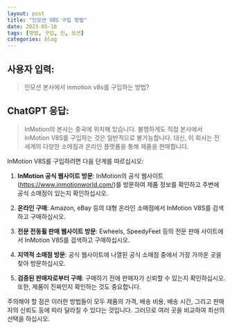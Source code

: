 ```yaml
---
layout: post
title: "인모션 V8S 구입 방법"
date: 2023-05-18
tags: [방법, 구입, 인, 모션]
categories: blog
---
```


## 사용자 입력:
> 인모션 본사에서  inmotion v8s를 구입하는 방법?

## ChatGPT 응답:
> InMotion의 본사는 중국에 위치해 있습니다. 불행하게도 직접 본사에서 InMotion V8S를 구입하는 것은 일반적으로 불가능합니다. 대신, 이 회사는 전 세계의 다양한 소매점과 온라인 플랫폼을 통해 제품을 판매합니다. 

InMotion V8S를 구입하려면 다음 단계를 따르십시오:

1. **InMotion 공식 웹사이트 방문**: InMotion의 공식 웹사이트(https://www.inmotionworld.com/)를 방문하여 제품 정보를 확인하고 주변에 공식 소매점이 있는지 확인하십시오.

2. **온라인 구매**: Amazon, eBay 등의 대형 온라인 소매점에서 InMotion V8S를 검색하고 구매하십시오. 

3. **전문 전동휠 판매 웹사이트 방문**: Ewheels, SpeedyFeet 등의 전문 판매 사이트에서 InMotion V8S를 검색하고 구매하십시오.

4. **지역적 소매점 방문**: 공식 웹사이트에 나열된 공식 소매점 중에서 가장 가까운 곳을 찾아 방문하십시오.

5. **검증된 판매자로부터 구매**: 구매하기 전에 판매자가 신뢰할 수 있는지 확인하십시오. 또한, 제품이 진짜인지 확인하는 것도 중요합니다.

주의해야 할 점은 이러한 방법들이 모두 제품의 가격, 배송 비용, 배송 시간, 그리고 판매자의 신뢰도 등에 따라 달라질 수 있다는 것입니다. 그러므로 여러 곳을 비교하여 최선의 선택을 하십시오.

